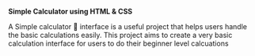 **Simple Calculator using HTML & CSS**

A Simple calculator  🧾 interface is a useful project that helps users handle the basic calculations easily. 
This project aims to create a very basic calculation interface for users to do their beginner level calcuations  

